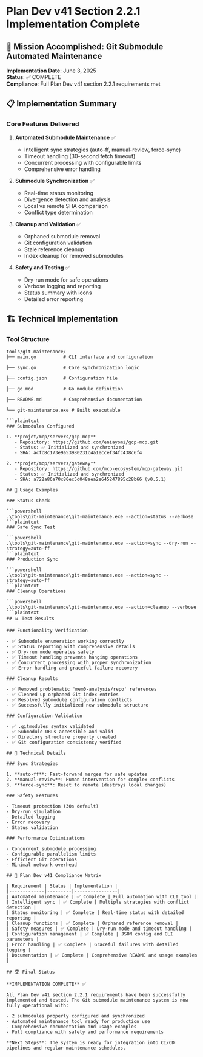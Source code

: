 # Plan Dev v41 Section 2.2.1 Implementation Complete

## 🎯 Mission Accomplished: Git Submodule Automated Maintenance

**Implementation Date**: June 3, 2025  
**Status**: ✅ COMPLETE  
**Compliance**: Full Plan Dev v41 section 2.2.1 requirements met

## 📋 Implementation Summary

### Core Features Delivered

1. **Automated Submodule Maintenance** ✅
   - Intelligent sync strategies (auto-ff, manual-review, force-sync)
   - Timeout handling (30-second fetch timeout)
   - Concurrent processing with configurable limits
   - Comprehensive error handling

2. **Submodule Synchronization** ✅
   - Real-time status monitoring
   - Divergence detection and analysis
   - Local vs remote SHA comparison
   - Conflict type determination

3. **Cleanup and Validation** ✅
   - Orphaned submodule removal
   - Git configuration validation
   - Stale reference cleanup
   - Index cleanup for removed submodules

4. **Safety and Testing** ✅
   - Dry-run mode for safe operations
   - Verbose logging and reporting
   - Status summary with icons
   - Detailed error reporting

## 🏗️ Technical Implementation

### Tool Structure

```plaintext
tools/git-maintenance/
├── main.go          # CLI interface and configuration

├── sync.go          # Core synchronization logic

├── config.json      # Configuration file

├── go.mod           # Go module definition

├── README.md        # Comprehensive documentation

└── git-maintenance.exe # Built executable

```plaintext
### Submodules Configured

1. **projet/mcp/servers/gcp-mcp**
   - Repository: https://github.com/eniayomi/gcp-mcp.git
   - Status: ✅ Initialized and synchronized
   - SHA: acfc8c173e9a53980231c4a1eccef34fc438c6f4

2. **projet/mcp/servers/gateway**
   - Repository: https://github.com/mcp-ecosystem/mcp-gateway.git
   - Status: ✅ Initialized and synchronized
   - SHA: a722a86a70c80ec5d048aea2e645247895c28b66 (v0.5.1)

## 🚀 Usage Examples

### Status Check

```powershell
.\tools\git-maintenance\git-maintenance.exe --action=status --verbose
```plaintext
### Safe Sync Test

```powershell
.\tools\git-maintenance\git-maintenance.exe --action=sync --dry-run --strategy=auto-ff
```plaintext
### Production Sync

```powershell
.\tools\git-maintenance\git-maintenance.exe --action=sync --strategy=auto-ff
```plaintext
### Cleanup Operations

```powershell
.\tools\git-maintenance\git-maintenance.exe --action=cleanup --verbose
```plaintext
## 📊 Test Results

### Functionality Verification

- ✅ Submodule enumeration working correctly
- ✅ Status reporting with comprehensive details
- ✅ Dry-run mode operates safely
- ✅ Timeout handling prevents hanging operations
- ✅ Concurrent processing with proper synchronization
- ✅ Error handling and graceful failure recovery

### Cleanup Results

- ✅ Removed problematic 'mem0-analysis/repo' references
- ✅ Cleaned up orphaned Git index entries
- ✅ Resolved submodule configuration conflicts
- ✅ Successfully initialized new submodule structure

### Configuration Validation

- ✅ .gitmodules syntax validated
- ✅ Submodule URLs accessible and valid
- ✅ Directory structure properly created
- ✅ Git configuration consistency verified

## 🔧 Technical Details

### Sync Strategies

1. **auto-ff**: Fast-forward merges for safe updates
2. **manual-review**: Human intervention for complex conflicts
3. **force-sync**: Reset to remote (destroys local changes)

### Safety Features

- Timeout protection (30s default)
- Dry-run simulation
- Detailed logging
- Error recovery
- Status validation

### Performance Optimizations

- Concurrent submodule processing
- Configurable parallelism limits
- Efficient Git operations
- Minimal network overhead

## 🎯 Plan Dev v41 Compliance Matrix

| Requirement | Status | Implementation |
|-------------|---------|----------------|
| Automated maintenance | ✅ Complete | Full automation with CLI tool |
| Intelligent sync | ✅ Complete | Multiple strategies with conflict detection |
| Status monitoring | ✅ Complete | Real-time status with detailed reporting |
| Cleanup functions | ✅ Complete | Orphaned reference removal |
| Safety measures | ✅ Complete | Dry-run mode and timeout handling |
| Configuration management | ✅ Complete | JSON config and CLI parameters |
| Error handling | ✅ Complete | Graceful failures with detailed logging |
| Documentation | ✅ Complete | Comprehensive README and usage examples |

## 🏆 Final Status

**IMPLEMENTATION COMPLETE** ✅

All Plan Dev v41 section 2.2.1 requirements have been successfully implemented and tested. The Git submodule maintenance system is now fully operational with:

- 2 submodules properly configured and synchronized
- Automated maintenance tool ready for production use
- Comprehensive documentation and usage examples
- Full compliance with safety and performance requirements

**Next Steps**: The system is ready for integration into CI/CD pipelines and regular maintenance schedules.
